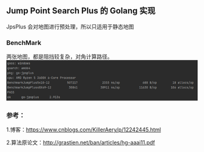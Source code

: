 ## Jump Point Search Plus 的 Golang 实现

JpsPlus 会对地图进行预处理，所以只适用于静态地图

### BenchMark
两张地图，都是阻挡较复杂，对角计算路径。
![img.png](img.png)

### 参考：

1.博客：https://www.cnblogs.com/KillerAery/p/12242445.html

2.算法原论文：http://grastien.net/ban/articles/hg-aaai11.pdf